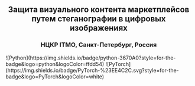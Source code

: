 <h2 align="center">Защита визуального контента маркетплейсов путем стеганографии в цифровых изображениях</h2>
<h3 align="center">НЦКР ITMO, Санкт-Петербург, Россия</h3>
![Python](https://img.shields.io/badge/python-3670A0?style=for-the-badge&logo=python&logoColor=ffdd54)
![PyTorch](https://img.shields.io/badge/PyTorch-%23EE4C2C.svg?style=for-the-badge&logo=PyTorch&logoColor=white)
